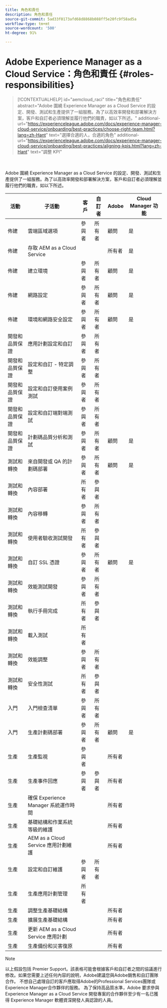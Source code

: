 ```yaml
---
title: 角色和責任
description: 角色和責任
source-git-commit: 5ad33f0173afd68d8868b088ff5e20fc9f58ad5a
workflow-type: tm+mt
source-wordcount: '500'
ht-degree: 91%

---
```



# Adobe Experience Manager as a Cloud Service：角色和責任 {#roles-responsibilities}

>[!CONTEXTUALHELP]
>id="aemcloud_raci"
>title="角色和責任"
>abstract="Adobe 圍繞 Experience Manager as a Cloud Service 的設定、開發、測試和生產提供了一組服務。為了以高效率開發和部署解決方案，客戶和自訂者必須理解並履行他們的職責，如以下所述。"
>additional-url="https://experienceleague.adobe.com/docs/experience-manager-cloud-service/onboarding/best-practices/choose-right-team.html?lang=zh-Hant" text="選擇合適的人，合適的角色"
>additional-url="https://experienceleague.adobe.com/docs/experience-manager-cloud-service/onboarding/best-practices/aligning-kpis.html?lang=zh-Hant" text="調整 KPI"

<br></br>Adobe 圍繞 Experience Manager as a Cloud Service 的設定、開發、測試和生產提供了一組服務。為了以高效率開發和部署解決方案，客戶和自訂者必須理解並履行他們的職責，如以下所述。


| 活動 | 子活動 | 客戶 | 自訂者 | Adobe | Cloud Manager 功能 |
|---------------------------------|-------------------------------------------------------|-------------|-------------|---------|-----------------------------|
| 佈建 | 雲端區域選項 | 參與者 | 所有者 | 顧問 | 是 |
| 佈建 | 存取 AEM as a Cloud Service |             |             | 所有者 | 是 |
| 佈建 | 建立環境 | 參與者 | 所有者 | 顧問 | 是 |
| 佈建 | 網路設定 | 參與者 | 所有者 | 顧問 | 是 |
| 佈建 | 環境和網路安全設定 | 參與者 | 所有者 | 顧問 | 是 |
| 開發和品質保證 | 應用計劃設定和自訂 | 參與者 | 所有者 |         |                             |
| 開發和品質保證 | 設定和自訂 - 特定調整 | 參與者 | 所有者 |         |                             |
| 開發和品質保證 | 設定和自訂使用案例測試 | 參與者 | 所有者 |         |                             |
| 開發和品質保證 | 設定和自訂端對端測試 | 參與者 | 所有者 |         |                             |
| 開發和品質保證 | 計劃碼品質分析和測試 | 參與者 | 所有者 | 顧問 | 是 |
| 測試和轉換 | 來自開發或 QA 的計劃碼部署 | 參與者 | 所有者 | 顧問 | 是 |
| 測試和轉換 | 內容部署 | 所有者 | 參與者 |         |                             |
| 測試和轉換 | 內容移轉 | 參與者 | 所有者 |         |                             |
| 測試和轉換 | 使用者驗收測試開發 | 所有者 | 參與者 |         |                             |
| 測試和轉換 | 自訂 SSL 憑證 | 參與者 | 所有者 | 顧問 | 是 |
| 測試和轉換 | 效能測試開發 | 參與者 | 所有者 |         |                             |
| 測試和轉換 | 執行手冊完成 | 所有者 | 參與者 |         |                             |
| 測試和轉換 | 載入測試 | 所有者 |             |         |                             |
| 測試和轉換 | 效能調整 | 參與者 | 所有者 |         |                             |
| 測試和轉換 | 安全性測試 | 所有者 | 參與者 |         |                             |
| 入門 | 入門檢查清單 | 參與者 | 所有者 |         |                             |
| 入門 | 生產計劃碼部署 | 參與者 | 所有者 | 顧問 | 是 |
| 生產 | 生產監視 | 參與者 |             | 所有者 |                             |
| 生產 | 生產事件回應 | 參與者 | 參與者 | 所有者 |                             |
| 生產 | 確保 Experience Manager 系統運作時間 |             |             | 所有者 |                             |
| 生產 | 基礎結構和作業系統等級的維護 |             |             | 所有者 |                             |
| 生產 | AEM as a Cloud Service 應用計劃維護 |             |             | 所有者 |                             |
| 生產 | 設定和自訂維護 | 參與者 | 所有者 |         |                             |
| 生產 | 生產應用計劃管理 | 所有者 |             |         |                             |
| 生產 | 調整生產基礎結構 |             |             | 所有者 |                             |
| 生產 | 擴展生產基礎結構 |             |             | 所有者 |                             |
| 生產 | 更新 AEM as a Cloud Service 應用計劃 |             |             | 所有者 |                             |
| 生產 | 生產備份和災害復原 |             |             | 所有者 |                             |

>[!NOTE]
>
> 以上假設包括 Premier Support。該表格可能會根據客戶和自訂者之間的協議進行修改。如果您需要上述任何內容的說明，Adobe建議您與Adobe銷售和自訂團隊合作。
> 不想自己處理自訂的客戶應取得Adobe的Professional Services團隊或Experience Manager合作夥伴的服務。
>為了保持高品質水準，Adobe 要求參與 Experience Manager as a Cloud Service 開發專案的合作夥伴至少有一名已獲得 Experience Manager 軟體資深開發人員認證的人員。
